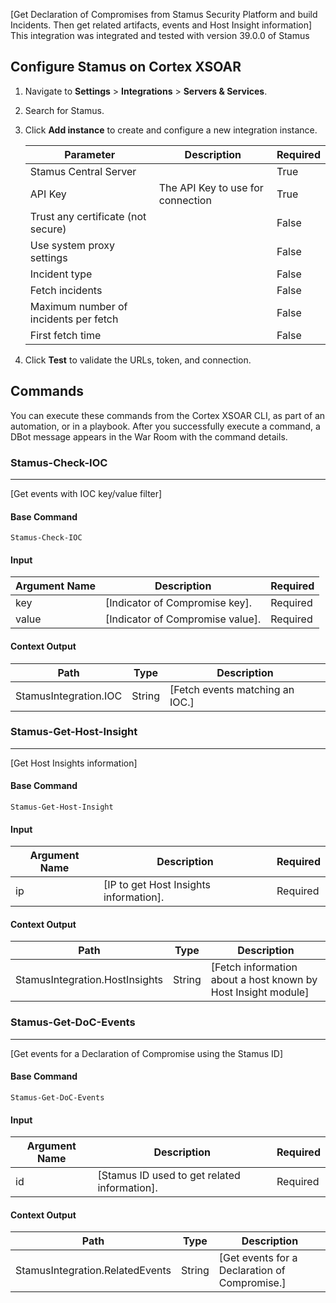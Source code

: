 [Get Declaration of Compromises from Stamus Security Platform and build Incidents. Then get related artifacts, events and Host Insight information]
This integration was integrated and tested with version 39.0.0 of Stamus

## Configure Stamus on Cortex XSOAR

1. Navigate to **Settings** > **Integrations** > **Servers & Services**.
2. Search for Stamus.
3. Click **Add instance** to create and configure a new integration instance.

    | **Parameter** | **Description** | **Required** |
    | --- | --- | --- |
    | Stamus Central Server |  | True |
    | API Key | The API Key to use for connection | True |
    | Trust any certificate (not secure) |  | False |
    | Use system proxy settings |  | False |
    | Incident type |  | False |
    | Fetch incidents |  | False |
    | Maximum number of incidents per fetch |  | False |
    | First fetch time |  | False |

4. Click **Test** to validate the URLs, token, and connection.

## Commands

You can execute these commands from the Cortex XSOAR CLI, as part of an automation, or in a playbook.
After you successfully execute a command, a DBot message appears in the War Room with the command details.

### Stamus-Check-IOC

***
[Get events with IOC key/value filter]

#### Base Command

`Stamus-Check-IOC`

#### Input

| **Argument Name** | **Description** | **Required** |
| --- | --- | --- |
| key | [Indicator of Compromise key]. | Required |
| value | [Indicator of Compromise value]. | Required |

#### Context Output

| **Path** | **Type** | **Description** |
| --- | --- | --- |
| StamusIntegration.IOC | String | \[Fetch events matching an IOC.\] |

### Stamus-Get-Host-Insight

***
[Get Host Insights information]

#### Base Command

`Stamus-Get-Host-Insight`

#### Input

| **Argument Name** | **Description** | **Required** |
| --- | --- | --- |
| ip | [IP to get Host Insights information]. | Required |

#### Context Output

| **Path** | **Type** | **Description** |
| --- | --- | --- |
| StamusIntegration.HostInsights | String | \[Fetch information about a host known by Host Insight module\] |

### Stamus-Get-DoC-Events

***
[Get events for a Declaration of Compromise using the Stamus ID]

#### Base Command

`Stamus-Get-DoC-Events`

#### Input

| **Argument Name** | **Description** | **Required** |
| --- | --- | --- |
| id | [Stamus ID used to get related information]. | Required |

#### Context Output

| **Path** | **Type** | **Description** |
| --- | --- | --- |
| StamusIntegration.RelatedEvents | String | \[Get events for a Declaration of Compromise.\] |
